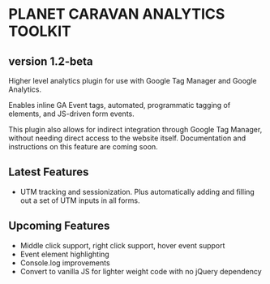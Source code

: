 # PLANET CARAVAN ANALYTICS TOOLKIT
## version 1.2-beta

Higher level analytics plugin for use with Google Tag Manager and Google Analytics.  

Enables inline GA Event tags, automated, programmatic tagging of elements, and JS-driven form events.

This plugin also allows for indirect integration through Google Tag Manager, without needing direct access to the website itself.  Documentation and instructions on this feature are coming soon.

## Latest Features
- UTM tracking and sessionization.  Plus automatically adding and filling out a set of UTM inputs in all forms.

## Upcoming Features
- Middle click support, right click support, hover event support
- Event element highlighting
- Console.log improvements
- Convert to vanilla JS for lighter weight code with no jQuery dependency